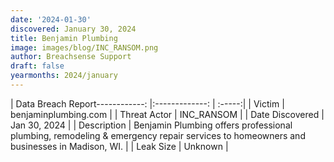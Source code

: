 ```yaml
---
date: '2024-01-30'
discovered: January 30, 2024
title: Benjamin Plumbing
image: images/blog/INC_RANSOM.png
author: Breachsense Support
draft: false
yearmonths: 2024/january
---
```


| Data Breach Report------------:     |:-------------:    | :-----:|
| Victim      | benjaminplumbing.com      | 
| Threat Actor      | INC_RANSOM      | 
| Date Discovered      | Jan 30, 2024      | 
| Description      | Benjamin Plumbing offers professional plumbing, remodeling & emergency repair services to homeowners and businesses in Madison, WI.      | 
| Leak Size      | Unknown      | 

